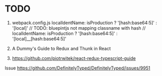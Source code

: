# TODO

1. webpack.config.js
localIdentName: isProduction ? '[hash:base64:5]' : '[local]'
// TODO: bluepintjs not mapping classname with hash
// localIdentName: isProduction ? '[hash:base64:5]' : '[local]__[hash:base64:5]'

2. A Dummy's Guide to Redux and Thunk in React
3. https://github.com/piotrwitek/react-redux-typescript-guide

Issue https://github.com/DefinitelyTyped/DefinitelyTyped/issues/9951
